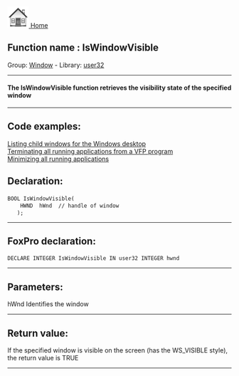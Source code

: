 [<img src="../../images/home.png"> Home ](https://github.com/VFPX/Win32API)  

## Function name : IsWindowVisible
Group: [Window](../../functions_group.md#Window)  -  Library: [user32](../../Libraries.md#user32)  
***  


#### The IsWindowVisible function retrieves the visibility state of the specified window
***  


## Code examples:
[Listing child windows for the Windows desktop](../../samples/sample_027.md)  
[Terminating all running applications from a VFP program](../../samples/sample_243.md)  
[Minimizing all running applications](../../samples/sample_244.md)  

## Declaration:
```foxpro  
BOOL IsWindowVisible(
    HWND  hWnd 	// handle of window
   );  
```  
***  


## FoxPro declaration:
```foxpro  
DECLARE INTEGER IsWindowVisible IN user32 INTEGER hwnd  
```  
***  


## Parameters:
hWnd
Identifies the window  
***  


## Return value:
If the specified window is visible on the screen (has the WS_VISIBLE style), the return value is TRUE  
***  

